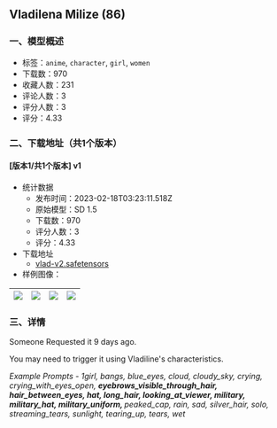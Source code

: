 ## Vladilena Milize (86)
### 一、模型概述

- 标签：`anime`, `character`, `girl`, `women`
- 下载数：970
- 收藏人数：231
- 评论人数：3
- 评分人数：3
- 评分：4.33

### 二、下载地址（共1个版本）

#### [版本1/共1个版本] v1

- 统计数据
  - 发布时间：2023-02-18T03:23:11.518Z
  - 原始模型：SD 1.5
  - 下载数：970
  - 评分人数：3
  - 评分：4.33
- 下载地址
  - [vlad-v2.safetensors](https://civitai.com/api/download/models/11955)
- 样例图像：

| <img src="https://image.civitai.com/xG1nkqKTMzGDvpLrqFT7WA/8036dd22-5b3d-41b4-0a98-d128a5384a00/width=450/114282.jpeg" /> | <img src="https://image.civitai.com/xG1nkqKTMzGDvpLrqFT7WA/cbb2c474-d705-490f-541e-8e0afb2d2c00/width=450/114290.jpeg" /> | <img src="https://image.civitai.com/xG1nkqKTMzGDvpLrqFT7WA/41e05bd9-8caa-435f-1bc5-9589a533b400/width=450/114289.jpeg" /> | <img src="https://image.civitai.com/xG1nkqKTMzGDvpLrqFT7WA/0ad19aa3-480c-4e6d-1281-fc0a92d4a800/width=450/114288.jpeg" /> |
| ---- | ---- | ---- | ---- |


### 三、详情
<p>Someone Requested it 9 days ago.</p><p>You may need to trigger it using Vladiline's characteristics.</p><p><em>Example Prompts - 1girl, bangs, blue_eyes, cloud, cloudy_sky, crying, crying_with_eyes_open, </em><strong><em>eyebrows_visible_through_hair, hair_between_eyes, hat, long_hair, looking_at_viewer, military, military_hat, military_uniform, </em></strong><em>peaked_cap, rain, sad, silver_hair, solo, streaming_tears, sunlight, tearing_up, tears, wet</em></p>